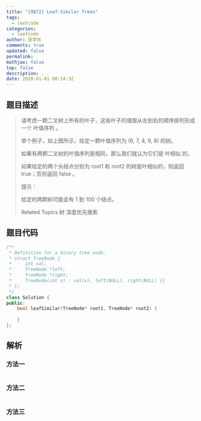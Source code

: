 ```yaml
---
title: "[0872] Leaf-Similar Trees"
tags:
  - leetcode
categories:
  - leetcode
author: 张学志
comments: true
updated: false
permalink:
mathjax: false
top: false
description: ...
date: 2020-01-01 00:14:32
---
```


## 题目描述

> 请考虑一颗二叉树上所有的叶子，这些叶子的值按从左到右的顺序排列形成一个 叶值序列 。 
> 
> 
> 
> 举个例子，如上图所示，给定一颗叶值序列为 (6, 7, 4, 9, 8) 的树。 
> 
> 如果有两颗二叉树的叶值序列是相同，那么我们就认为它们是 叶相似 的。 
> 
> 如果给定的两个头结点分别为 root1 和 root2 的树是叶相似的，则返回 true；否则返回 false 。 
> 
> 
> 
> 提示： 
> 
> 
> 给定的两颗树可能会有 1 到 100 个结点。 
> 
> Related Topics 树 深度优先搜索

## 题目代码

```cpp
/**
 * Definition for a binary tree node.
 * struct TreeNode {
 *     int val;
 *     TreeNode *left;
 *     TreeNode *right;
 *     TreeNode(int x) : val(x), left(NULL), right(NULL) {}
 * };
 */
class Solution {
public:
    bool leafSimilar(TreeNode* root1, TreeNode* root2) {
        
    }
};
```

## 解析

### 方法一

```cpp

```

### 方法二

```cpp

```

### 方法三

```cpp

```

